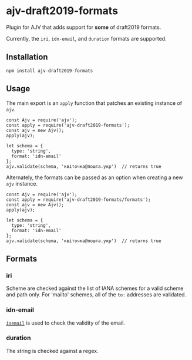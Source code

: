 # ajv-draft2019-formats
Plugin for AJV that adds support for **some** of draft2019 formats.

Currently, the `iri`, `idn-email`, and `duration` formats are supported.

## Installation

```
npm install ajv-draft2019-formats
```

## Usage

The main export is an `apply` function that patches an existing instance of `ajv`.

```
const Ajv = require('ajv');
const apply = require('ajv-draft2019-formats');
const ajv = new Ajv();
apply(ajv);

let schema = {
  type: 'string',
  format: 'idn-email'
};
ajv.validate(schema, 'квіточка@пошта.укр')  // returns true
```

Alternately, the formats can be passed as an option when creating a new `ajv` instance.

```
const Ajv = require('ajv');
const apply = require('ajv-draft2019-formats/formats');
const ajv = new Ajv();
apply(ajv);

let schema = {
  type: 'string',
  format: 'idn-email'
};
ajv.validate(schema, 'квіточка@пошта.укр')  // returns true
```

## Formats

### iri

Scheme are checked against the list of IANA schemes for a valid scheme and path only.
For 'mailto' schemes, all of the `to:` addresses are validated.

### idn-email

[`isemail`](https://www.npmjs.com/package/isemail) is used to check the validity of the email.

### duration

The string is checked against a regex.
